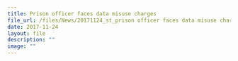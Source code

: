 ```yaml
---
title: Prison officer faces data misuse charges
file_url: /files/News/20171124_st_prison officer faces data misuse charges.pdf
date: 2017-11-24
layout: file
description: ""
image: ""
---
```

